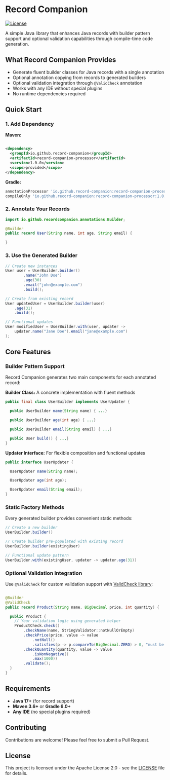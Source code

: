 # Record Companion

[![License](https://img.shields.io/badge/License-Apache%202.0-blue.svg)](LICENSE)

A simple Java library that enhances Java records with builder pattern support and optional
validation capabilities through compile-time code generation.

## What Record Companion Provides

- Generate fluent builder classes for Java records with a single annotation
- Optional annotation copying from records to generated builders
- Optional validation integration through `@ValidCheck` annotation
- Works with any IDE without special plugins
- No runtime dependencies required

## Quick Start

### 1. Add Dependency

**Maven:**

```xml

<dependency>
  <groupId>io.github.record-companion</groupId>
  <artifactId>record-companion-processor</artifactId>
  <version>1.0.0</version>
  <scope>provided</scope>
</dependency>
```

**Gradle:**

```gradle
annotationProcessor 'io.github.record-companion:record-companion-processor:1.0.0'
compileOnly 'io.github.record-companion:record-companion-processor:1.0.0'
```

### 2. Annotate Your Records

```java
import io.github.recordcompanion.annotations.Builder;

@Builder
public record User(String name, int age, String email) {

}
```

### 3. Use the Generated Builder

```java
// Create new instances
User user = UserBuilder.builder()
        .name("John Doe")
        .age(30)
        .email("john@example.com")
        .build();

// Create from existing record
User updatedUser = UserBuilder.builder(user)
    .age(31)
    .build();

// Functional updates
User modifiedUser = UserBuilder.with(user, updater ->
    updater.name("Jane Doe").email("jane@example.com")
);
```

## Core Features

### Builder Pattern Support

Record Companion generates two main components for each annotated record:

**Builder Class:** A concrete implementation with fluent methods

```java
public final class UserBuilder implements UserUpdater {

  public UserBuilder name(String name) { ...}

  public UserBuilder age(int age) { ...}

  public UserBuilder email(String email) { ...}

  public User build() { ...}
}
```

**Updater Interface:** For flexible composition and functional updates

```java
public interface UserUpdater {

  UserUpdater name(String name);

  UserUpdater age(int age);

  UserUpdater email(String email);
}
```

### Static Factory Methods

Every generated builder provides convenient static methods:

```java
// Create a new builder
UserBuilder.builder()

// Create builder pre-populated with existing record
UserBuilder.builder(existingUser)

// Functional update pattern
UserBuilder.with(existingUser, updater -> updater.age(31))
```

### Optional Validation Integration

Use `@ValidCheck` for custom validation support
with [ValidCheck library](https://github.com/validcheck/validcheck):

```java

@Builder
@ValidCheck
public record Product(String name, BigDecimal price, int quantity) {

  public Product {
    // Your validation logic using generated helper
    ProductCheck.check()
        .checkName(name, StringValidator::notNullOrEmpty)
        .checkPrice(price, value -> value
            .notNull()
            .satisfies(p -> p.compareTo(BigDecimal.ZERO) > 0, "must be positive"))
        .checkQuantity(quantity, value -> value
            .isNonNegative()
            .max(1000))
        .validate();
  }
}
```

## Requirements

- **Java 17+** (for record support)
- **Maven 3.6+** or **Gradle 6.0+**
- **Any IDE** (no special plugins required)

## Contributing

Contributions are welcome! Please feel free to submit a Pull Request.

## License

This project is licensed under the Apache License 2.0 - see the [LICENSE](LICENSE) file for details.

